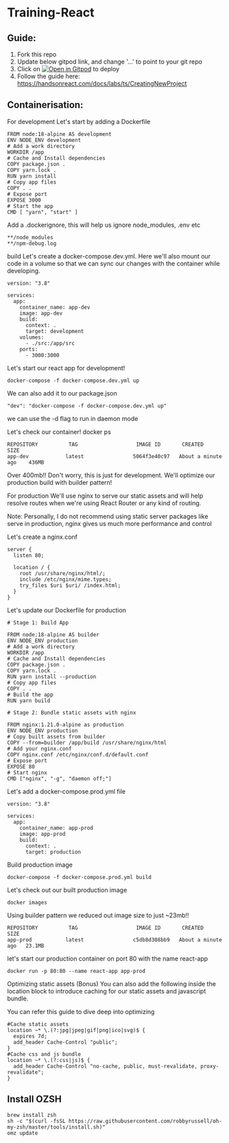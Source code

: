 # Training-React

## Guide:
1. Fork this repo
2. Update below gitpod link, and change '...' to point to your git repo
3. Click on [![Open in Gitpod](https://gitpod.io/button/open-in-gitpod.svg)](https://gitpod.io/#https://github.com/...) to deploy
4. Follow the guide here: https://handsonreact.com/docs/labs/ts/CreatingNewProject


## Containerisation:
For development
Let's start by adding a Dockerfile
```
FROM node:18-alpine AS development
ENV NODE_ENV development
# Add a work directory
WORKDIR /app
# Cache and Install dependencies
COPY package.json .
COPY yarn.lock .
RUN yarn install
# Copy app files
COPY . .
# Expose port
EXPOSE 3000
# Start the app
CMD [ "yarn", "start" ]
```
Add a .dockerignore, this will help us ignore node_modules, .env etc
```
**/node_modules
**/npm-debug.log
```
build
Let's create a docker-compose.dev.yml. Here we'll also mount our code in a volume so that we can sync our changes with the container while developing.
```
version: "3.8"

services:
  app:
    container_name: app-dev
    image: app-dev
    build:
      context: .
      target: development
    volumes:
      - ./src:/app/src
    ports:
      - 3000:3000
```
Let's start our react app for development!
```
docker-compose -f docker-compose.dev.yml up
```
We can also add it to our package.json
```
"dev": "docker-compose -f docker-compose.dev.yml up"
```
we can use the -d flag to run in daemon mode

Let's check our container!
docker ps
```
REPOSITORY          TAG                   IMAGE ID       CREATED              SIZE
app-dev            latest                5064f3e40c97   About a minute ago    436MB
```
Over 400mb!! Don't worry, this is just for development. We'll optimize our production build with builder pattern!

For production
We'll use nginx to serve our static assets and will help resolve routes when we're using React Router or any kind of routing.

Note: Personally, I do not recommend using static server packages like serve in production, nginx gives us much more performance and control

Let's create a nginx.conf
```
server {
  listen 80;

  location / {
    root /usr/share/nginx/html/;
    include /etc/nginx/mime.types;
    try_files $uri $uri/ /index.html;
  }
}
```
Let's update our Dockerfile for production
```
# Stage 1: Build App

FROM node:18-alpine AS builder
ENV NODE_ENV production
# Add a work directory
WORKDIR /app
# Cache and Install dependencies
COPY package.json .
COPY yarn.lock .
RUN yarn install --production
# Copy app files
COPY . .
# Build the app
RUN yarn build

# Stage 2: Bundle static assets with nginx

FROM nginx:1.21.0-alpine as production
ENV NODE_ENV production
# Copy built assets from builder
COPY --from=builder /app/build /usr/share/nginx/html
# Add your nginx.conf
COPY nginx.conf /etc/nginx/conf.d/default.conf
# Expose port
EXPOSE 80
# Start nginx
CMD ["nginx", "-g", "daemon off;"]
```
Let's add a docker-compose.prod.yml file
```
version: "3.8"

services:
  app:
    container_name: app-prod
    image: app-prod
    build:
      context: .
      target: production
```
Build production image
```
docker-compose -f docker-compose.prod.yml build
```
Let's check out our built production image
```
docker images
```
Using builder pattern we reduced out image size to just ~23mb!!
```
REPOSITORY          TAG                   IMAGE ID       CREATED              SIZE
app-prod           latest                c5db8d308bb9   About a minute ago   23.1MB
```
let's start our production container on port 80 with the name react-app
```
docker run -p 80:80 --name react-app app-prod
```
Optimizing static assets (Bonus)
You can also add the following inside the location block to introduce caching for our static assets and javascript bundle.

You can refer this guide to dive deep into optimizing
```
#Cache static assets
location ~* \.(?:jpg|jpeg|gif|png|ico|svg)$ {
  expires 7d;
  add_header Cache-Control "public";
}
#Cache css and js bundle
location ~* \.(?:css|js)$ {
  add_header Cache-Control "no-cache, public, must-revalidate, proxy-revalidate";
}
```



## Install OZSH
```
brew install zsh
sh -c "$(curl -fsSL https://raw.githubusercontent.com/robbyrussell/oh-my-zsh/master/tools/install.sh)"
omz update
```
